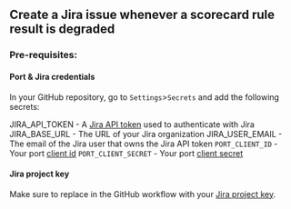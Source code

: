## Create a Jira issue whenever a scorecard rule result is **degraded**
   
### Pre-requisites:

#### Port & Jira credentials

In your GitHub repository, go to `Settings`>`Secrets` and add the following secrets:

JIRA_API_TOKEN - A [Jira API token](https://support.atlassian.com/atlassian-account/docs/manage-api-tokens-for-your-atlassian-account/) used to authenticate with Jira
JIRA_BASE_URL - The URL of your Jira organization
JIRA_USER_EMAIL - The email of the Jira user that owns the Jira API token
`PORT_CLIENT_ID` - Your port [client id](https://docs.getport.io/build-your-software-catalog/custom-integration/api/#find-your-port-credentials)
`PORT_CLIENT_SECRET` - Your port [client secret](https://docs.getport.io/build-your-software-catalog/custom-integration/api/#find-your-port-credentials)

#### Jira project key

Make sure to replace <YOUR-PROJECT-KEY> in the GitHub workflow with your [Jira project key](https://confluence.atlassian.com/adminjiraserver/defining-a-project-938847066.html).